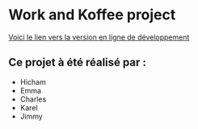 # Work and Koffee project


[Voici le lien vers la version en ligne de développement ](https://work-and-koffee-dev.herokuapp.com/)


## Ce projet à été réalisé par :

 - Hicham 
 - Emma
 - Charles 
 - Karel
 - Jimmy

